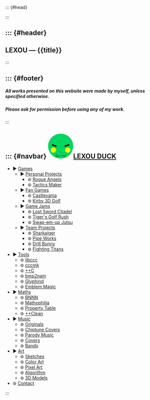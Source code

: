 <!-- This file holds HTML templates, for easy reuse across different pages -->



::: {#head}
<!-- website info -->
<title>{{title}}</title>
<meta name="description" content="{{description}}">
:::



::: {#header}
-----
LEXOU — {{title}}
-----
:::



::: {#footer}
-----
##### All works presented on this website were made by myself, unless specified otherwise.
##### Please ask for permission before using any of my work.
:::



::: {#navbar}
<img src="/assets/icon.png" class="icon" style="border-radius:50%;" />[LEXOU DUCK](/pages/index.html)
----------
<ul class="treeview">
<li> <span class="treeview_node">▶</span> <a href="/pages/games/index.html"                                  >Games             </a> <ul class="treeview nested">
<li> <span class="treeview_node">▶</span> <a href="/pages/games/personal/index.html"                         >Personal Projects </a> <ul class="treeview nested">
<li> <span class="treeview_leaf">⊚</span> <a href="/pages/games/personal/rogue_angels/index.html"            >Rogue Angels      </a> </li>
<li> <span class="treeview_leaf">⊚</span> <a href="/pages/games/personal/tactics_maker/index.html"           >Tactics Maker     </a> </li> </ul> </li>
<li> <span class="treeview_node">▶</span> <a href="/pages/games/fangames/index.html"                         >Fan Games         </a> <ul class="treeview nested">
<li> <span class="treeview_leaf">⊚</span> <a href="/pages/games/fangames/castlevania/index.html"             >Castlevania       </a> </li>
<li> <span class="treeview_leaf">⊚</span> <a href="/pages/games/fangames/kirby_golf/index.html"              >Kirby 3D Golf     </a> </li> </ul> </li>
<li> <span class="treeview_node">▶</span> <a href="/pages/games/gamejams/index.html"                         >Game Jams         </a> <ul class="treeview nested">
<li> <span class="treeview_leaf">⊚</span> <a href="/pages/games/gamejams/lost_sword_citadel/index.html"      >Lost Sword Citadel</a> </li>
<li> <span class="treeview_leaf">⊚</span> <a href="/pages/games/gamejams/tiger_woods_golf_rush/index.html"   >Tiger's Golf Rush </a> </li>
<li> <span class="treeview_leaf">⊚</span> <a href="/pages/games/gamejams/swap_jutsu/index.html"              >Swap-em-up Jutsu  </a> </li> </ul> </li>
<li> <span class="treeview_node">▶</span> <a href="/pages/games/teamprojects/index.html"                     >Team Projects     </a> <ul class="treeview nested">
<li> <span class="treeview_leaf">⊚</span> <a href="/pages/games/teamprojects/sharkaiger/index.html"          >Sharkaiger        </a> </li>
<li> <span class="treeview_leaf">⊚</span> <a href="/pages/games/teamprojects/pipe_works/index.html"          >Pipe Works        </a> </li>
<li> <span class="treeview_leaf">⊚</span> <a href="/pages/games/teamprojects/drill_bunny/index.html"         >Drill Bunny       </a> </li>
<li> <span class="treeview_leaf">⊚</span> <a href="/pages/games/teamprojects/fighting_titans/index.html"     >Fighting Titans   </a> </li> </ul> </li>
</ul> </li>
<li> <span class="treeview_node">▶</span> <a href="/pages/tools/index.html"                                  >Tools             </a> <ul class="treeview nested">
<li> <span class="treeview_leaf">⊚</span> <a href="/pages/tools/libccc/index.html"                           >libccc            </a> </li>
<li> <span class="treeview_leaf">⊚</span> <a href="/pages/tools/cccmk/index.html"                            >cccmk             </a> </li>
<li> <span class="treeview_leaf">⊚</span> <a href="/pages/tools/ccc/index.html"                              >++C               </a> </li>
<li> <span class="treeview_leaf">⊚</span> <a href="/pages/tools/bmp2nam/index.html"                          >bmp2nam           </a> </li>
<li> <span class="treeview_leaf">⊚</span> <a href="/pages/tools/glyphind/index.html"                         >Glyphind          </a> </li>
<li> <span class="treeview_leaf">⊚</span> <a href="/pages/tools/emblem_magic/index.html"                     >Emblem Magic      </a> </li>
</ul> </li>
<li> <span class="treeview_node">▶</span> <a href="/pages/maths/index.html"                                  >Maths             </a> <ul class="treeview nested">
<li> <span class="treeview_leaf">⊚</span> <a href="/pages/maths/bnnn/index.html"                             >BNNN              </a> </li>
<li> <span class="treeview_leaf">⊚</span> <a href="/pages/maths/mathophilia/index.html"                      >Mathophilia       </a> </li>
<li> <span class="treeview_leaf">⊚</span> <a href="/pages/maths/property_table/index.html"                   >Property Table    </a> </li>
<li> <span class="treeview_leaf">⊚</span> <a href="/pages/maths/ccclean/index.html"                          >++Clean           </a> </li>
</ul> </li>
<li> <span class="treeview_node">▶</span> <a href="/pages/music/index.html"                                  >Music             </a> <ul class="treeview nested">
<li> <span class="treeview_leaf">⊚</span> <a href="/pages/music/originals/index.html"                        >Originals         </a> </li>
<li> <span class="treeview_leaf">⊚</span> <a href="/pages/music/chiptunes/index.html"                        >Chiptune Covers   </a> </li>
<li> <span class="treeview_leaf">⊚</span> <a href="/pages/music/parodies/index.html"                         >Parody Music      </a> </li>
<li> <span class="treeview_leaf">⊚</span> <a href="/pages/music/covers/index.html"                           >Covers            </a> </li>
<li> <span class="treeview_leaf">⊚</span> <a href="/pages/music/bands/index.html"                            >Bands             </a> </li>
</ul> </li>
<li> <span class="treeview_node">▶</span> <a href="/pages/art/index.html"                                    >Art               </a> <ul class="treeview nested">
<li> <span class="treeview_leaf">⊚</span> <a href="/pages/art/sketches/index.html"                           >Sketches          </a> </li>
<li> <span class="treeview_leaf">⊚</span> <a href="/pages/art/colorart/index.html"                           >Color Art         </a> </li>
<li> <span class="treeview_leaf">⊚</span> <a href="/pages/art/pixelart/index.html"                           >Pixel Art         </a> </li>
<li> <span class="treeview_leaf">⊚</span> <a href="/pages/art/algorithm/index.html"                          >Algorithm         </a> </li>
<li> <span class="treeview_leaf">⊚</span> <a href="/pages/art/models/index.html"                             >3D Models         </a> </li>
</ul> </li>
<li> <span class="treeview_leaf">⊚</span> <a href="/pages/contact.html"                                      >Contact           </a> </li>
</ul>
:::
